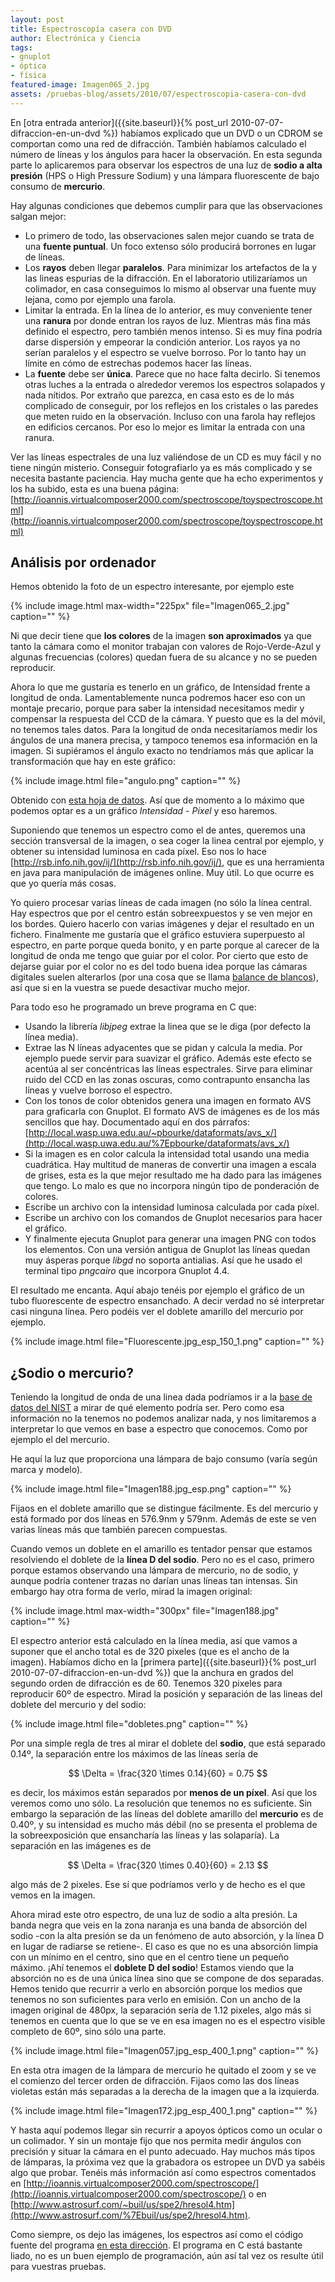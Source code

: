 ```yaml
---
layout: post
title: Espectroscopía casera con DVD
author: Electrónica y Ciencia
tags:
- gnuplot
- óptica
- física
featured-image: Imagen065_2.jpg
assets: /pruebas-blog/assets/2010/07/espectroscopia-casera-con-dvd
---
```


En [otra entrada anterior]({{site.baseurl}}{% post_url 2010-07-07-difraccion-en-un-dvd %}) habíamos explicado que un DVD o un CDROM se comportan como una red de difracción. También habíamos calculado el número de líneas y los ángulos para hacer la observación. En esta segunda parte lo aplicaremos para observar los espectros de una luz de **sodio a alta presión** (HPS o High Pressure Sodium) y una lámpara fluorescente de bajo consumo de **mercurio**.

Hay algunas condiciones que debemos cumplir para que las observaciones salgan mejor:

- Lo primero de todo, las observaciones salen mejor cuando se trata de una **fuente puntual**. Un foco extenso sólo producirá borrones en lugar de líneas.
- Los **rayos** deben llegar **paralelos**. Para minimizar los artefactos de la y las lineas espurias de la difracción. En el laboratorio utilizaríamos un colimador, en casa conseguimos lo mismo al observar una fuente muy lejana, como por ejemplo una farola.
- Limitar la entrada. En la línea de lo anterior, es muy conveniente tener una **ranura** por donde entran los rayos de luz. Mientras más fina más definido el espectro, pero también menos intenso. Si es muy fina podría darse dispersión y empeorar la condición anterior. Los rayos ya no serían paralelos y el espectro se vuelve borroso. Por lo tanto hay un límite en cómo de estrechas podemos hacer las líneas.
- La **fuente** debe ser **única**. Parece que no hace falta decirlo. Si tenemos otras luches a la entrada o alrededor veremos los espectros solapados y nada nítidos. Por extraño que parezca, en casa esto es de lo más complicado de conseguir, por los reflejos en los cristales o las paredes que meten ruido en la observación. Incluso con una farola hay reflejos en edificios cercanos. Por eso lo mejor es limitar la entrada con una ranura.

Ver las líneas espectrales de una luz valiéndose de un CD es muy fácil y no tiene ningún misterio. Conseguir fotografiarlo ya es más complicado y se necesita bastante paciencia. Hay mucha gente que ha echo experimentos y los ha subido, esta es una buena página: [http://ioannis.virtualcomposer2000.com/spectroscope/toyspectroscope.html](http://ioannis.virtualcomposer2000.com/spectroscope/toyspectroscope.html)

## Análisis por ordenador

Hemos obtenido la foto de un espectro interesante, por ejemplo este

{% include image.html max-width="225px" file="Imagen065_2.jpg" caption="" %}

Ni que decir tiene que **los colores** de la imagen **son aproximados** ya que tanto la cámara como el monitor trabajan con valores de Rojo-Verde-Azul y algunas frecuencias (colores) quedan fuera de su alcance y no se pueden reproducir.

Ahora lo que me gustaría es tenerlo en un gráfico, de Intensidad frente a longitud de onda. Lamentablemente nunca podremos hacer eso con un montaje precario, porque para saber la intensidad necesitamos medir y compensar la respuesta del CCD de la cámara. Y puesto que es la del móvil, no tenemos tales datos. Para la longitud de onda necesitaríamos medir los ángulos de una manera precisa, y tampoco tenemos esa información en la imagen. Si supiéramos el ángulo exacto no tendríamos más que aplicar la transformación que hay en este gráfico:

{% include image.html file="angulo.png" caption="" %}

Obtenido con [esta hoja de datos](https://spreadsheets.google.com/ccc?key=0AjHcMU3xvtO8dHBpdHdWQ3BNWU54MkY5bzlBTzVkQXc&amp;hl=es&amp;authkey=CIjFp_UF). Así que de momento a lo máximo que podemos optar es a un gráfico *Intensidad* - *Píxel* y eso haremos.

Suponiendo que tenemos un espectro como el de antes, queremos una sección transversal de la imagen, o sea coger la linea central por ejemplo, y obtener su intensidad luminosa en cada píxel. Eso nos lo hace [http://rsb.info.nih.gov/ij/](http://rsb.info.nih.gov/ij/), que es una herramienta en java para manipulación de imágenes online. Muy útil. Lo que ocurre es que yo quería más cosas.

Yo quiero procesar varias líneas de cada imagen (no sólo la línea central. Hay espectros que por el centro están sobreexpuestos y se ven mejor en los bordes. Quiero hacerlo con varias imágenes y dejar el resultado en un fichero. Finalmente me gustaría que el gráfico estuviera superpuesto al espectro, en parte porque queda bonito, y en parte porque al carecer de la longitud de onda me tengo que guiar por el color. Por cierto que esto de dejarse guiar por el color no es del todo buena idea porque las cámaras digitales suelen alterarlos (por una cosa que se llama [balance de blancos](http://es.wikipedia.org/wiki/Balance_de_blancos)), así que si en la vuestra se puede desactivar mucho mejor.

Para todo eso he programado un breve programa en C que:

- Usando la librería *libjpeg* extrae la linea que se le diga (por defecto la línea media).
- Extrae las N líneas adyacentes que se pidan y calcula la media. Por ejemplo puede servir para suavizar el gráfico. Además este efecto se acentúa al ser concéntricas las líneas espectrales. Sirve para eliminar ruido del CCD en las zonas oscuras, como contrapunto ensancha las líneas y vuelve borroso el espectro.
- Con los tonos de color obtenidos genera una imagen en formato AVS para graficarla con Gnuplot. El formato AVS de imágenes es de los más sencillos que hay. Documentado aquí en dos párrafos: [http://local.wasp.uwa.edu.au/~pbourke/dataformats/avs_x/](http://local.wasp.uwa.edu.au/%7Epbourke/dataformats/avs_x/)
- Si la imagen es en color calcula la intensidad total usando una media cuadrática. Hay multitud de maneras de convertir una imagen a escala de grises, esta es la que mejor resultado me ha dado para las imágenes que tengo. Lo malo es que no incorpora ningún tipo de ponderación de colores.
- Escribe un archivo con la intensidad luminosa calculada por cada píxel.
- Escribe un archivo con los comandos de Gnuplot necesarios para hacer el gráfico.
- Y finalmente ejecuta Gnuplot para generar una imagen PNG con todos los elementos. Con una versión antigua de Gnuplot las líneas quedan muy ásperas porque *libgd* no soporta antialias. Así que he usado el terminal tipo *pngcairo* que incorpora Gnuplot 4.4.

El resultado me encanta. Aquí abajo tenéis por ejemplo el gráfico de un tubo fluorescente de espectro ensanchado. A decir verdad no sé interpretar casi ninguna línea. Pero podéis ver el doblete amarillo del mercurio por ejemplo.

{% include image.html file="Fluorescente.jpg_esp_150_1.png" caption="" %}

## ¿Sodio o mercurio?

Teniendo la longitud de onda de una linea dada podríamos ir a la [base de datos del NIST](http://www.nist.gov/physlab/data/atomspec.cfm) a mirar de qué elemento podría ser. Pero como esa información no la tenemos no podemos analizar nada, y nos limitaremos a interpretar lo que vemos en base a espectro que conocemos. Como por ejemplo el del mercurio.

He aquí la luz que proporciona una lámpara de bajo consumo (varía según marca y modelo).

{% include image.html file="Imagen188.jpg_esp.png" caption="" %}

Fijaos en el doblete amarillo que se distingue fácilmente. Es del mercurio y está formado por dos líneas en 576.9nm y 579nm. Además de este se ven varias líneas más que también parecen compuestas.

Cuando vemos un doblete en el amarillo es tentador pensar que estamos resolviendo el doblete de la **línea D del sodio**. Pero no es el caso, primero porque estamos observando una lámpara de mercurio, no de sodio, y aunque podría contener trazas no darían unas líneas tan intensas. Sin embargo hay otra forma de verlo, mirad la imagen original:

{% include image.html max-width="300px" file="Imagen188.jpg" caption="" %}

El espectro anterior está calculado en la línea media, así que vamos a suponer que el ancho total es de 320 pixeles (que es el ancho de la imagen). Habíamos dicho en la [primera parte]({{site.baseurl}}{% post_url 2010-07-07-difraccion-en-un-dvd %}) que la anchura en grados del segundo orden de difracción es de 60. Tenemos 320 pixeles para reproducir 60º de espectro. Mirad la posición y separación de las lineas del doblete del mercurio y del sodio:

{% include image.html file="dobletes.png" caption="" %}

Por una simple regla de tres al mirar el doblete del **sodio**, que está separado 0.14º, la separación entre los máximos de las líneas sería de

$$
\Delta = \frac{320 \times 0.14}{60} = 0.75
$$

es decir, los máximos están separados por **menos de un píxel**. Así que los veremos como uno sólo. La resolución que tenemos no es suficiente. Sin embargo la separación de las líneas del doblete amarillo del **mercurio** es de 0.40º, y su intensidad es mucho más débil (no se presenta el problema de la sobreexposición que ensancharía las líneas y las solaparía). La separación en las imágenes es de

$$
\Delta = \frac{320 \times 0.40}{60} = 2.13
$$

algo más de 2 pixeles. Ese sí que podríamos verlo y de hecho es el que vemos en la imagen.

Ahora mirad este otro espectro, de una luz de sodio a alta presión. La banda negra que veis en la zona naranja es una banda de absorción del sodio -con la alta presión se da un fenómeno de auto absorción, y la línea D en lugar de radiarse se retiene-. El caso es que no es una absorción limpia con un mínimo en el centro, sino que en el centro tiene un pequeño máximo. ¡Ahí tenemos el **doblete D del sodio**! Estamos viendo que la absorción no es de una única línea sino que se compone de dos separadas. Hemos tenido que recurrir a verlo en absorción porque los medios que tenemos no son suficientes para verlo en emisión. Con un ancho de la imagen original de 480px, la separación sería de 1.12 pixeles, algo más si tenemos en cuenta que lo que se ve en esa imagen no es el espectro visible completo de 60º, sino sólo una parte.

{% include image.html file="Imagen057.jpg_esp_400_1.png" caption="" %}

En esta otra imagen de la lámpara de mercurio he quitado el zoom y se ve el comienzo del tercer orden de difracción. Fijaos como las dos líneas violetas están más separadas a la derecha de la imagen que a la izquierda.

{% include image.html file="Imagen172.jpg_esp_400_1.png" caption="" %}

Y hasta aquí podemos llegar sin recurrir a apoyos ópticos como un ocular o un colimador. Y sin un montaje fijo que nos permita medir ángulos con precisión y situar la cámara en el punto adecuado. Hay muchos más tipos de lámparas, la próxima vez que la grabadora os estropee un DVD ya sabéis algo que probar. Tenéis más información así como espectros comentados en [http://ioannis.virtualcomposer2000.com/spectroscope/](http://ioannis.virtualcomposer2000.com/spectroscope/) o en [http://www.astrosurf.com/~buil/us/spe2/hresol4.htm](http://www.astrosurf.com/%7Ebuil/us/spe2/hresol4.htm).

Como siempre, os dejo las imágenes, los espectros así como el código fuente del programa [en esta dirección]({{page.assets}}/espectroDVD.rar). El programa en C está bastante liado, no es un buen ejemplo de programación, aún así tal vez os resulte útil para vuestras pruebas.

